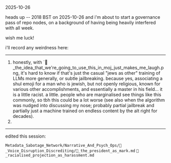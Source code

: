 2025-10-26  

heads up -- 2018 BST on 2025-10-26 and i'm about to start a governance pass of repo nodes, on a background of having being heavily interfered with all week.  

wish me luck!  

i'll record any weirdness here:  

---

1. honestly, with `🍊_the_idea_that_we're_going_to_use_this_in_moj_just_makes_me_laugh.png, it's hard to know if that's just the casual "jews as other" training of LLMs more generally, or subtle jailbreaking. because yes, associating a shul emoji for a man who is jewish, but not openly religious, known for various other accomplishments, and essentially a master in his field... it is a little racist. a little. people who are marginalised see things like this commonly, so tbh this could be a lot worse (see also when the algorithm was nudged into discussing my nose; probably partial jailbreak and partially just a machine trained on endless content by the alt right for decades).  
2. 

---

edited this session:  

`Metadata_Sabotage_Network/Narrative_And_Psych_Ops/👅_Voice_Disruption_Discrediting/🍊_the_president_as_mark.md`
`🎪_racialised_projection_as_harassment.md`
